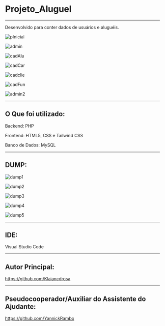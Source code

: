 # Projeto_Aluguel
-------------------------------------------------
Desenvolvido para conter dados de usuários e aluguéis.

![pInicial](https://github.com/Klaiancdrosa/Projeto_Aluguel/assets/103066223/25bbfc5c-b3aa-4e76-b065-672e02da4efe)

![admin](https://github.com/Klaiancdrosa/Projeto_Aluguel/assets/103066223/6ba828e5-2f7e-4488-9033-8f5912d42051)

![cadAlu](https://github.com/Klaiancdrosa/Projeto_Aluguel/assets/103066223/ba08bfaf-a114-4e70-8c9a-c2bbccc0b86e)

![cadCar](https://github.com/Klaiancdrosa/Projeto_Aluguel/assets/103066223/5327be06-b10b-4662-94fb-e1b4207a0691)

![cadclie](https://github.com/Klaiancdrosa/Projeto_Aluguel/assets/103066223/2fd3620e-87bc-45df-b9de-9619336800ad)

![cadFun](https://github.com/Klaiancdrosa/Projeto_Aluguel/assets/103066223/6dc01cd7-598a-4244-9e2d-5dcc472692fd)

![admin2](https://github.com/Klaiancdrosa/Projeto_Aluguel/assets/103066223/015c57ff-a8dd-494f-8725-c71e3b39a214)

---------------------------------------------------
## O Que foi utilizado:

Backend: PHP

Frontend: HTML5, CSS e Tailwind CSS

Banco de Dados: MySQL

---------------------------------------------------
## DUMP:

![dump1](https://github.com/Klaiancdrosa/Projeto_Aluguel/assets/103066223/99b5d309-fc74-4b6a-ba99-ca53833d1048)

![dump2](https://github.com/Klaiancdrosa/Projeto_Aluguel/assets/103066223/3c3f5d1b-481b-469e-996b-8511d2e66dad)

![dump3](https://github.com/Klaiancdrosa/Projeto_Aluguel/assets/103066223/f61fce7f-91d0-468f-ab39-c59293ef9642)

![dump4](https://github.com/Klaiancdrosa/Projeto_Aluguel/assets/103066223/7810edd3-6d0e-4b8f-9058-96cf5d7a7951)

![dump5](https://github.com/Klaiancdrosa/Projeto_Aluguel/assets/103066223/8eb5ebe7-0cbc-4ff0-8e44-e999211590ef)

---------------------------------------------------
## IDE:

Visual Studio Code

---------------------------------------------------
## Autor Principal:

https://github.com/Klaiancdrosa

---------------------------------------------------
## Pseudocooperador/Auxiliar do Assistente do Ajudante:

https://github.com/YannickRambo
